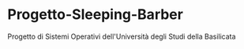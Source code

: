 # Progetto-Sleeping-Barber
Progetto di Sistemi Operativi dell'Università degli Studi della Basilicata
